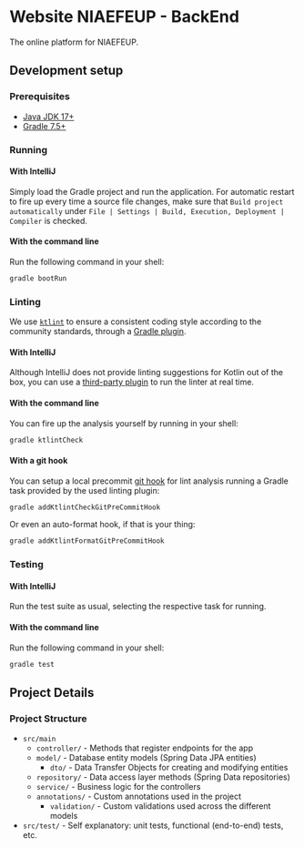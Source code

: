 # Website NIAEFEUP - BackEnd
The online platform for NIAEFEUP.

## Development setup

### Prerequisites

- [Java JDK 17+](https://www.java.com/)
- [Gradle 7.5+](https://gradle.org/)

### Running

#### With IntelliJ

Simply load the Gradle project and run the application.
For automatic restart to fire up every time a source file changes, make sure that `Build project automatically` under `File | Settings | Build, Execution, Deployment | Compiler` is checked.

#### With the command line

Run the following command in your shell:

```bash
gradle bootRun
```

### Linting

We use [`ktlint`](https://ktlint.github.io/) to ensure a consistent coding style according to the community standards, through a [Gradle plugin](https://github.com/jlleitschuh/ktlint-gradle).

#### With IntelliJ
Although IntelliJ does not provide linting suggestions for Kotlin out of the box, you can use a [third-party plugin](https://plugins.jetbrains.com/plugin/15057-ktlint-unofficial-/) to run the linter at real time.

#### With the command line
You can fire up the analysis yourself by running in your shell:

```bash
gradle ktlintCheck
```

#### With a git hook

You can setup a local precommit [git hook](https://git-scm.com/book/en/v2/Customizing-Git-Git-Hooks) for lint analysis running a Gradle task provided by the used linting plugin:

```bash
gradle addKtlintCheckGitPreCommitHook
```

Or even an auto-format hook, if that is your thing:

```bash
gradle addKtlintFormatGitPreCommitHook
```

### Testing

#### With IntelliJ

Run the test suite as usual, selecting the respective task for running.

#### With the command line

Run the following command in your shell:

```bash
gradle test
```

## Project Details

### Project Structure

- `src/main`
  - `controller/` - Methods that register endpoints for the app
  - `model/` - Database entity models (Spring Data JPA entities)
    - `dto/` - Data Transfer Objects for creating and modifying entities
  - `repository/` - Data access layer methods (Spring Data repositories)
  - `service/` - Business logic for the controllers
  - `annotations/` - Custom annotations used in the project
    - `validation/` - Custom validations used across the different models
- `src/test/` - Self explanatory: unit tests, functional (end-to-end) tests, etc.
